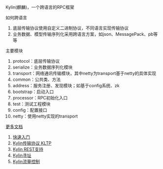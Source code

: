 
Kylin(麒麟)，一个跨语言的RPC框架

如何跨语言

1. 底层传输协议使用自定义二进制协议，不同语言实现传输协议
2. 业务数据、模型传输序列化采用跨语言方案，如json、MessagePack、pb等等


主要模块

1. protocol：底层传输协议
2. serialize：业务数据序列化模块
3. transport：网络通讯传输模块，其中netty为transport基于netty的具体实现
4. common：公共类、方法
5. address：服务注册、发现模块；如基于config系统、zk
6. bootstrap：启动入口
7. processor：RPC初始化入口
8. test：测试工程模块
9. config：配置接口
10. netty：使用netty实现的transport


[更多文档](/docs)

1. [快速入门](/docs/quikstart.md)
2. [Kylin传输协议 KLTP](/docs/protocol.md)
3. [Kylin REST支持](/docs/restful.md)
4. [Kylin寻址](/docs/address.md)
5. [Kylin流量控制](/docs/traffic.md)
